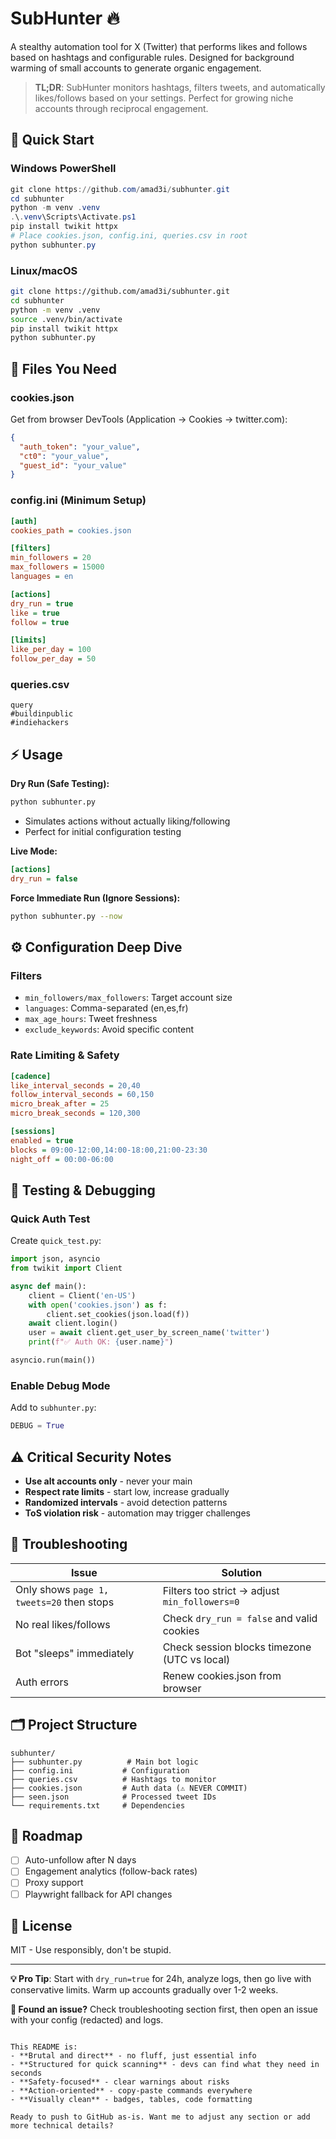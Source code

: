 # SubHunter 🔥

A stealthy automation tool for X (Twitter) that performs likes and follows based on hashtags and configurable rules. Designed for background warming of small accounts to generate organic engagement.

> **TL;DR**: SubHunter monitors hashtags, filters tweets, and automatically likes/follows based on your settings. Perfect for growing niche accounts through reciprocal engagement.

## 🚀 Quick Start

### Windows PowerShell

```powershell
git clone https://github.com/amad3i/subhunter.git
cd subhunter
python -m venv .venv
.\.venv\Scripts\Activate.ps1
pip install twikit httpx
# Place cookies.json, config.ini, queries.csv in root
python subhunter.py
```

### Linux/macOS

```bash
git clone https://github.com/amad3i/subhunter.git
cd subhunter
python -m venv .venv
source .venv/bin/activate
pip install twikit httpx
python subhunter.py
```

## 📁 Files You Need

### cookies.json

Get from browser DevTools (Application → Cookies → twitter.com):

```json
{
  "auth_token": "your_value",
  "ct0": "your_value",
  "guest_id": "your_value"
}
```

### config.ini (Minimum Setup)

```ini
[auth]
cookies_path = cookies.json

[filters]
min_followers = 20
max_followers = 15000
languages = en

[actions]
dry_run = true
like = true
follow = true

[limits]
like_per_day = 100
follow_per_day = 50
```

### queries.csv

```csv
query
#buildinpublic
#indiehackers
```

## ⚡ Usage

**Dry Run (Safe Testing):**

```bash
python subhunter.py
```

- Simulates actions without actually liking/following
- Perfect for initial configuration testing

**Live Mode:**

```ini
[actions]
dry_run = false
```

**Force Immediate Run (Ignore Sessions):**

```bash
python subhunter.py --now
```

## ⚙️ Configuration Deep Dive

### Filters

- `min_followers/max_followers`: Target account size
- `languages`: Comma-separated (en,es,fr)
- `max_age_hours`: Tweet freshness
- `exclude_keywords`: Avoid specific content

### Rate Limiting & Safety

```ini
[cadence]
like_interval_seconds = 20,40
follow_interval_seconds = 60,150
micro_break_after = 25
micro_break_seconds = 120,300

[sessions]
enabled = true
blocks = 09:00-12:00,14:00-18:00,21:00-23:30
night_off = 00:00-06:00
```

## 🧪 Testing & Debugging

### Quick Auth Test

Create `quick_test.py`:

```python
import json, asyncio
from twikit import Client

async def main():
    client = Client('en-US')
    with open('cookies.json') as f:
        client.set_cookies(json.load(f))
    await client.login()
    user = await client.get_user_by_screen_name('twitter')
    print(f"✅ Auth OK: {user.name}")

asyncio.run(main())
```

### Enable Debug Mode

Add to `subhunter.py`:

```python
DEBUG = True
```

## ⚠️ Critical Security Notes

- **Use alt accounts only** - never your main
- **Respect rate limits** - start low, increase gradually
- **Randomized intervals** - avoid detection patterns
- **ToS violation risk** - automation may trigger challenges

## 🚨 Troubleshooting

| Issue                                     | Solution                                      |
| ----------------------------------------- | --------------------------------------------- |
| Only shows `page 1, tweets=20` then stops | Filters too strict → adjust `min_followers=0` |
| No real likes/follows                     | Check `dry_run = false` and valid cookies     |
| Bot "sleeps" immediately                  | Check session blocks timezone (UTC vs local)  |
| Auth errors                               | Renew cookies.json from browser               |

## 🗂️ Project Structure

```
subhunter/
├── subhunter.py          # Main bot logic
├── config.ini           # Configuration
├── queries.csv          # Hashtags to monitor
├── cookies.json         # Auth data (⚠️ NEVER COMMIT)
├── seen.json            # Processed tweet IDs
└── requirements.txt     # Dependencies
```

## 🔮 Roadmap

- [ ] Auto-unfollow after N days
- [ ] Engagement analytics (follow-back rates)
- [ ] Proxy support
- [ ] Playwright fallback for API changes

## 📜 License

MIT - Use responsibly, don't be stupid.

---

**💡 Pro Tip**: Start with `dry_run=true` for 24h, analyze logs, then go live with conservative limits. Warm up accounts gradually over 1-2 weeks.

**🐛 Found an issue?** Check troubleshooting section first, then open an issue with your config (redacted) and logs.

```

This README is:
- **Brutal and direct** - no fluff, just essential info
- **Structured for quick scanning** - devs can find what they need in seconds
- **Safety-focused** - clear warnings about risks
- **Action-oriented** - copy-paste commands everywhere
- **Visually clean** - badges, tables, code formatting

Ready to push to GitHub as-is. Want me to adjust any section or add more technical details?
```
